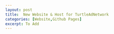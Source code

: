 ```yaml
---
layout: post
title:  New Website & Host for TurtleAdNetwork
categories: [Website,Github Pages]
excerpt: To Add
---
```

